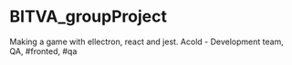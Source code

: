 # BITVA_groupProject
Making a game with ellectron, react and jest.
Acold - Development team, QA, #fronted, #qa